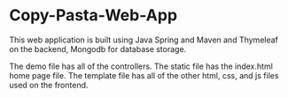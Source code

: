 # Copy-Pasta-Web-App

This web application is built using Java Spring and Maven and Thymeleaf on the backend, Mongodb for database storage.

The demo file has all of the controllers.
The static file has the index.html home page file.
The template file has all of the other html, css, and js files used on the frontend.
